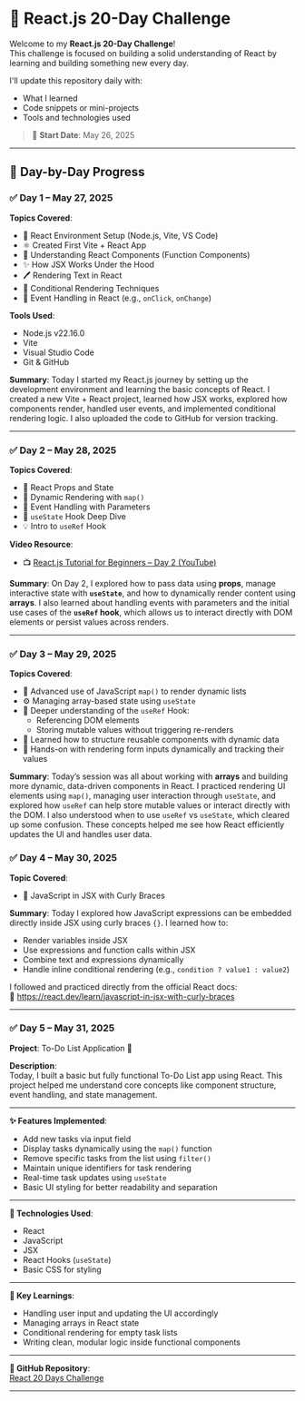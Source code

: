 # 🚀 React.js 20-Day Challenge

Welcome to my **React.js 20-Day Challenge**!  
This challenge is focused on building a solid understanding of React by learning and building something new every day.

I'll update this repository daily with:
- What I learned
- Code snippets or mini-projects
- Tools and technologies used

> 📅 **Start Date**: May 26, 2025

---

## 📌 Day-by-Day Progress

### ✅ Day 1 – May 27, 2025

**Topics Covered**:
- 🔧 React Environment Setup (Node.js, Vite, VS Code)
- ⚛️ Created First Vite + React App
- 🧩 Understanding React Components (Function Components)
- ✨ How JSX Works Under the Hood
- 🖊️ Rendering Text in React
- 🔀 Conditional Rendering Techniques
- 🎯 Event Handling in React (e.g., `onClick`, `onChange`)

**Tools Used**:
- Node.js v22.16.0
- Vite
- Visual Studio Code
- Git & GitHub

**Summary**:
Today I started my React.js journey by setting up the development environment and learning the basic concepts of React. I created a new Vite + React project, learned how JSX works, explored how components render, handled user events, and implemented conditional rendering logic. I also uploaded the code to GitHub for version tracking.

---

### ✅ Day 2 – May 28, 2025

**Topics Covered**:
- 🧠 React Props and State
- 🔁 Dynamic Rendering with `map()`
- 🎯 Event Handling with Parameters
- 🔄 `useState` Hook Deep Dive
- 💡 Intro to `useRef` Hook

**Video Resource**:
- 📺 [React.js Tutorial for Beginners – Day 2 (YouTube)](https://www.youtube.com/watch?v=gbAdFfSdtQ4)

**Summary**:
On Day 2, I explored how to pass data using **props**, manage interactive state with **`useState`**, and how to dynamically render content using **arrays**. I also learned about handling events with parameters and the initial use cases of the **`useRef` hook**, which allows us to interact directly with DOM elements or persist values across renders.

---


### ✅ Day 3 – May 29, 2025

**Topics Covered**:
- 🔁 Advanced use of JavaScript `map()` to render dynamic lists
- ⚙️ Managing array-based state using `useState`
- 🧠 Deeper understanding of the `useRef` Hook:
  - Referencing DOM elements
  - Storing mutable values without triggering re-renders
- 🧹 Learned how to structure reusable components with dynamic data
- 🚀 Hands-on with rendering form inputs dynamically and tracking their values

**Summary**:
Today’s session was all about working with **arrays** and building more dynamic, data-driven components in React. I practiced rendering UI elements using `map()`, managing user interaction through `useState`, and explored how `useRef` can help store mutable values or interact directly with the DOM. I also understood when to use `useRef` vs `useState`, which cleared up some confusion. These concepts helped me see how React efficiently updates the UI and handles user data.

### ✅ Day 4 – May 30, 2025

**Topic Covered**:
- 🧩 JavaScript in JSX with Curly Braces

**Summary**:
Today I explored how JavaScript expressions can be embedded directly inside JSX using curly braces `{}`. I learned how to:
- Render variables inside JSX
- Use expressions and function calls within JSX
- Combine text and expressions dynamically
- Handle inline conditional rendering (e.g., `condition ? value1 : value2`)

I followed and practiced directly from the official React docs:  
📖 https://react.dev/learn/javascript-in-jsx-with-curly-braces


---
### ✅ Day 5 – May 31, 2025

**Project**: To-Do List Application 📝

**Description**:  
Today, I built a basic but fully functional To-Do List app using React. This project helped me understand core concepts like component structure, event handling, and state management.

---

**✨ Features Implemented**:
- Add new tasks via input field
- Display tasks dynamically using the `map()` function
- Remove specific tasks from the list using `filter()`
- Maintain unique identifiers for task rendering
- Real-time task updates using `useState`
- Basic UI styling for better readability and separation

---

**🔧 Technologies Used**:
- React
- JavaScript
- JSX
- React Hooks (`useState`)
- Basic CSS for styling

---

**🧠 Key Learnings**:
- Handling user input and updating the UI accordingly
- Managing arrays in React state
- Conditional rendering for empty task lists
- Writing clean, modular logic inside functional components

---

**📂 GitHub Repository**:  
[React 20 Days Challenge](https://github.com/thiyagusasikumar/React-20days-challenge)

---

